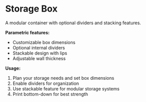 # Storage Box

A modular container with optional dividers and stacking features.

**Parametric features:**

- Customizable box dimensions
- Optional internal dividers
- Stackable design with lips
- Adjustable wall thickness

**Usage:**

1. Plan your storage needs and set box dimensions
2. Enable dividers for organization
3. Use stackable feature for modular storage systems
4. Print bottom-down for best strength